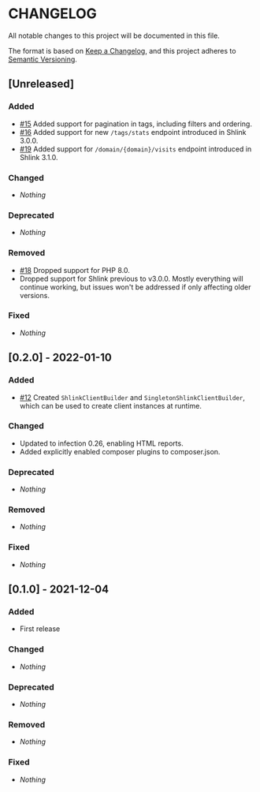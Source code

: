 # CHANGELOG

All notable changes to this project will be documented in this file.

The format is based on [Keep a Changelog](https://keepachangelog.com), and this project adheres to [Semantic Versioning](https://semver.org).

## [Unreleased]
### Added
* [#15](https://github.com/shlinkio/shlink-php-client/issues/15) Added support for pagination in tags, including filters and ordering.
* [#16](https://github.com/shlinkio/shlink-php-client/issues/16) Added support for new `/tags/stats` endpoint introduced in Shlink 3.0.0.
* [#19](https://github.com/shlinkio/shlink-php-client/issues/19) Added support for `/domain/{domain}/visits` endpoint introduced in Shlink 3.1.0.

### Changed
* *Nothing*

### Deprecated
* *Nothing*

### Removed
* [#18](https://github.com/shlinkio/shlink-php-client/issues/18) Dropped support for PHP 8.0.
* Dropped support for Shlink previous to v3.0.0. Mostly everything will continue working, but issues won't be addressed if only affecting older versions.

### Fixed
* *Nothing*


## [0.2.0] - 2022-01-10
### Added
* [#12](https://github.com/shlinkio/shlink-php-client/issues/12) Created `ShlinkClientBuilder` and `SingletonShlinkClientBuilder`, which can be used to create client instances at runtime.

### Changed
* Updated to infection 0.26, enabling HTML reports.
* Added explicitly enabled composer plugins to composer.json.

### Deprecated
* *Nothing*

### Removed
* *Nothing*

### Fixed
* *Nothing*


## [0.1.0] - 2021-12-04
### Added
* First release

### Changed
* *Nothing*

### Deprecated
* *Nothing*

### Removed
* *Nothing*

### Fixed
* *Nothing*
